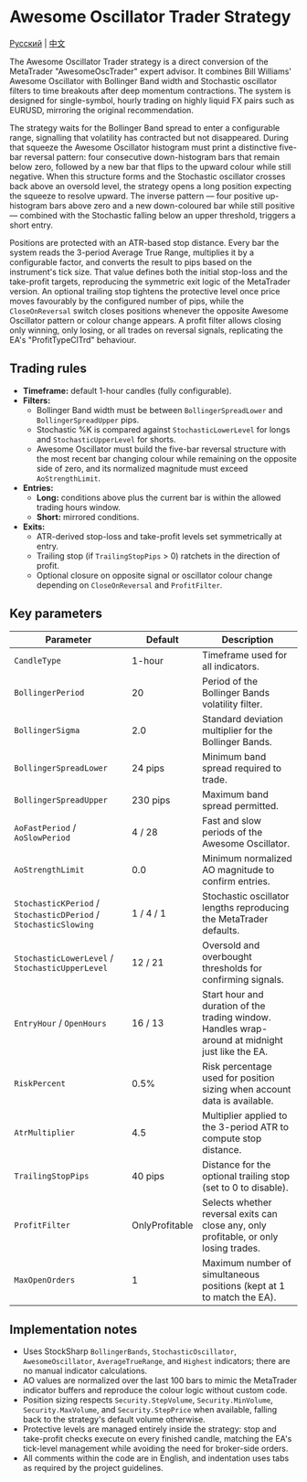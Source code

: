 # Awesome Oscillator Trader Strategy
[Русский](README_ru.md) | [中文](README_cn.md)

The Awesome Oscillator Trader strategy is a direct conversion of the MetaTrader "AwesomeOscTrader" expert advisor. It combines Bill Williams' Awesome Oscillator with Bollinger Band width and Stochastic oscillator filters to time breakouts after deep momentum contractions. The system is designed for single-symbol, hourly trading on highly liquid FX pairs such as EURUSD, mirroring the original recommendation.

The strategy waits for the Bollinger Band spread to enter a configurable range, signalling that volatility has contracted but not disappeared. During that squeeze the Awesome Oscillator histogram must print a distinctive five-bar reversal pattern: four consecutive down-histogram bars that remain below zero, followed by a new bar that flips to the upward colour while still negative. When this structure forms and the Stochastic oscillator crosses back above an oversold level, the strategy opens a long position expecting the squeeze to resolve upward. The inverse pattern — four positive up-histogram bars above zero and a new down-coloured bar while still positive — combined with the Stochastic falling below an upper threshold, triggers a short entry.

Positions are protected with an ATR-based stop distance. Every bar the system reads the 3-period Average True Range, multiplies it by a configurable factor, and converts the result to pips based on the instrument's tick size. That value defines both the initial stop-loss and the take-profit targets, reproducing the symmetric exit logic of the MetaTrader version. An optional trailing stop tightens the protective level once price moves favourably by the configured number of pips, while the `CloseOnReversal` switch closes positions whenever the opposite Awesome Oscillator pattern or colour change appears. A profit filter allows closing only winning, only losing, or all trades on reversal signals, replicating the EA's "ProfitTypeClTrd" behaviour.

## Trading rules

- **Timeframe:** default 1-hour candles (fully configurable).
- **Filters:**
  - Bollinger Band width must be between `BollingerSpreadLower` and `BollingerSpreadUpper` pips.
  - Stochastic %K is compared against `StochasticLowerLevel` for longs and `StochasticUpperLevel` for shorts.
  - Awesome Oscillator must build the five-bar reversal structure with the most recent bar changing colour while remaining on the opposite side of zero, and its normalized magnitude must exceed `AoStrengthLimit`.
- **Entries:**
  - **Long:** conditions above plus the current bar is within the allowed trading hours window.
  - **Short:** mirrored conditions.
- **Exits:**
  - ATR-derived stop-loss and take-profit levels set symmetrically at entry.
  - Trailing stop (if `TrailingStopPips` &gt; 0) ratchets in the direction of profit.
  - Optional closure on opposite signal or oscillator colour change depending on `CloseOnReversal` and `ProfitFilter`.

## Key parameters

| Parameter | Default | Description |
|-----------|---------|-------------|
| `CandleType` | 1-hour | Timeframe used for all indicators. |
| `BollingerPeriod` | 20 | Period of the Bollinger Bands volatility filter. |
| `BollingerSigma` | 2.0 | Standard deviation multiplier for the Bollinger Bands. |
| `BollingerSpreadLower` | 24 pips | Minimum band spread required to trade. |
| `BollingerSpreadUpper` | 230 pips | Maximum band spread permitted. |
| `AoFastPeriod` / `AoSlowPeriod` | 4 / 28 | Fast and slow periods of the Awesome Oscillator. |
| `AoStrengthLimit` | 0.0 | Minimum normalized AO magnitude to confirm entries. |
| `StochasticKPeriod` / `StochasticDPeriod` / `StochasticSlowing` | 1 / 4 / 1 | Stochastic oscillator lengths reproducing the MetaTrader defaults. |
| `StochasticLowerLevel` / `StochasticUpperLevel` | 12 / 21 | Oversold and overbought thresholds for confirming signals. |
| `EntryHour` / `OpenHours` | 16 / 13 | Start hour and duration of the trading window. Handles wrap-around at midnight just like the EA. |
| `RiskPercent` | 0.5% | Risk percentage used for position sizing when account data is available. |
| `AtrMultiplier` | 4.5 | Multiplier applied to the 3-period ATR to compute stop distance. |
| `TrailingStopPips` | 40 pips | Distance for the optional trailing stop (set to 0 to disable). |
| `ProfitFilter` | OnlyProfitable | Selects whether reversal exits can close any, only profitable, or only losing trades. |
| `MaxOpenOrders` | 1 | Maximum number of simultaneous positions (kept at 1 to match the EA). |

## Implementation notes

- Uses StockSharp `BollingerBands`, `StochasticOscillator`, `AwesomeOscillator`, `AverageTrueRange`, and `Highest` indicators; there are no manual indicator calculations.
- AO values are normalized over the last 100 bars to mimic the MetaTrader indicator buffers and reproduce the colour logic without custom code.
- Position sizing respects `Security.StepVolume`, `Security.MinVolume`, `Security.MaxVolume`, and `Security.StepPrice` when available, falling back to the strategy's default volume otherwise.
- Protective levels are managed entirely inside the strategy: stop and take-profit checks execute on every finished candle, matching the EA's tick-level management while avoiding the need for broker-side orders.
- All comments within the code are in English, and indentation uses tabs as required by the project guidelines.
